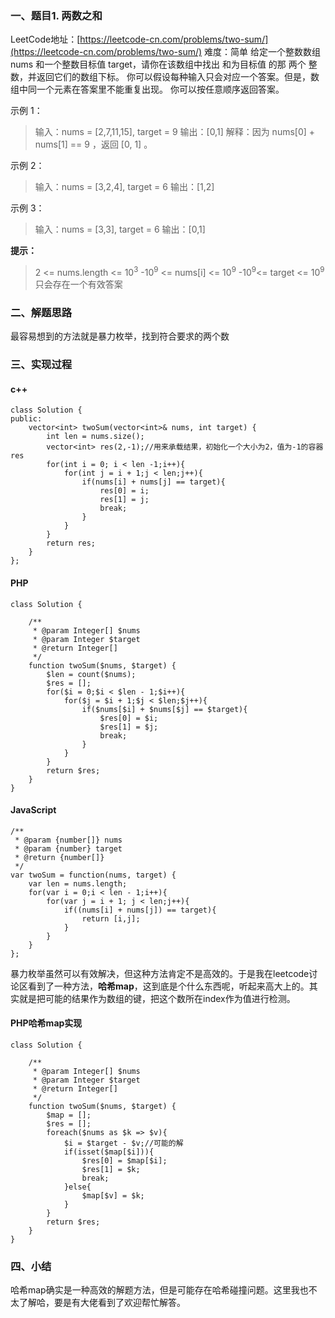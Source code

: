 ### 一、题目1. 两数之和
LeetCode地址：[https://leetcode-cn.com/problems/two-sum/](https://leetcode-cn.com/problems/two-sum/)
难度：简单
给定一个整数数组 nums 和一个整数目标值 target，请你在该数组中找出 和为目标值 的那 两个 整数，并返回它们的数组下标。
你可以假设每种输入只会对应一个答案。但是，数组中同一个元素在答案里不能重复出现。
你可以按任意顺序返回答案。

示例 1：
>输入：nums = [2,7,11,15], target = 9
>输出：[0,1]
>解释：因为 nums[0] + nums[1] == 9 ，返回 [0, 1] 。

示例 2：
>输入：nums = [3,2,4], target = 6
>输出：[1,2]

示例 3：
>输入：nums = [3,3], target = 6
>输出：[0,1]

**提示：**
>2 <= nums.length <= 10<sup>3</sup>
>-10<sup>9</sup> <= nums[i] <= 10<sup>9</sup>
>-10<sup>9</sup><= target <= 10<sup>9</sup>
>只会存在一个有效答案

### 二、解题思路
最容易想到的方法就是暴力枚举，找到符合要求的两个数
### 三、实现过程
#### c++
```
class Solution {
public:
    vector<int> twoSum(vector<int>& nums, int target) {
        int len = nums.size();
        vector<int> res(2,-1);//用来承载结果，初始化一个大小为2，值为-1的容器res
        for(int i = 0; i < len -1;i++){
            for(int j = i + 1;j < len;j++){
                if(nums[i] + nums[j] == target){
                    res[0] = i;
                    res[1] = j;
                    break;
                }
            }
        }
        return res;
    }
};
```
#### PHP
```
class Solution {

    /**
     * @param Integer[] $nums
     * @param Integer $target
     * @return Integer[]
     */
    function twoSum($nums, $target) {
        $len = count($nums);
        $res = [];
        for($i = 0;$i < $len - 1;$i++){
            for($j = $i + 1;$j < $len;$j++){
                if($nums[$i] + $nums[$j] == $target){
                    $res[0] = $i;
                    $res[1] = $j;
                    break;
                }
            }           
        }
        return $res;
    }
}
```
#### JavaScript
```
/**
 * @param {number[]} nums
 * @param {number} target
 * @return {number[]}
 */
var twoSum = function(nums, target) {
    var len = nums.length;
    for(var i = 0;i < len - 1;i++){
        for(var j = i + 1; j < len;j++){
            if((nums[i] + nums[j]) == target){
                return [i,j];
            }
        }
    }
};
```
暴力枚举虽然可以有效解决，但这种方法肯定不是高效的。于是我在leetcode讨论区看到了一种方法，**哈希map**，这到底是个什么东西呢，听起来高大上的。其实就是把可能的结果作为数组的键，把这个数所在index作为值进行检测。
#### PHP哈希map实现
```
class Solution {

    /**
     * @param Integer[] $nums
     * @param Integer $target
     * @return Integer[]
     */
    function twoSum($nums, $target) {
        $map = [];
        $res = [];
        foreach($nums as $k => $v){        
            $i = $target - $v;//可能的解
            if(isset($map[$i])){
                $res[0] = $map[$i];
                $res[1] = $k;
                break;
            }else{
                $map[$v] = $k;
            }
        }
        return $res;
    }
}
```
### 四、小结
哈希map确实是一种高效的解题方法，但是可能存在哈希碰撞问题。这里我也不太了解哈，要是有大佬看到了欢迎帮忙解答。